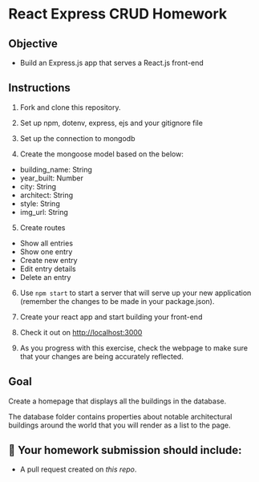 # React Express CRUD Homework

## Objective

- Build an Express.js app that serves a React.js front-end

## Instructions

1. Fork and clone this repository.

2. Set up npm, dotenv, express, ejs and your gitignore file

3. Set up the connection to mongodb

4. Create the mongoose model based on the below:
- building_name: String
- year_built: Number
- city: String
- architect: String
- style: String
- img_url: String

5. Create routes
  - Show all entries
  - Show one entry
  - Create new entry
  - Edit entry details
  - Delete an entry
  
6. Use `npm start` to start a server that will serve up your new application (remember the changes to be made in your package.json).

7. Create your react app and start building your front-end

8. Check it out on [http://localhost:3000](http://localhost:3000)

9. As you progress with this exercise, check the webpage to make sure that your changes are being accurately reflected.

## Goal

Create a homepage that displays all the buildings in the database.

The database folder contains properties about notable architectural buildings around the world that you will render as a list to the page.

## 🚀 Your homework submission should include:

- A pull request created on _this repo_.
